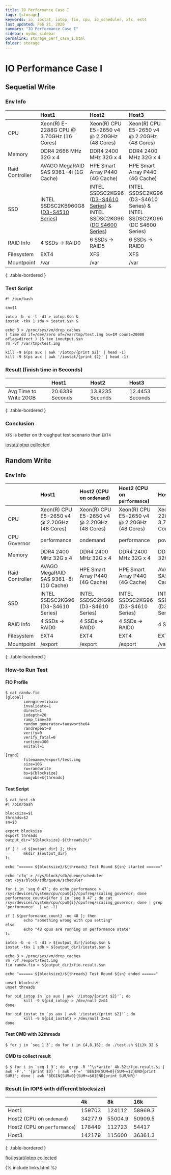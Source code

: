 ```yaml
---
title: IO Performance Case I
tags: [storage]
keywords: io, iostat, iotop, fio, cpu, io_scheduler, xfs, ext4
last_updated: Feb 21, 2020
summary: "IO Performance Case I"
sidebar: mydoc_sidebar
permalink: storage_perf_case_i.html
folder: storage
---
```


IO Performance Case I
======

## Sequetial Write

### Env Info

| | Host1 | Host2 | Host3 
| :------------- | :------------- | :------------ | :-------------
| CPU |	Xeon(R) E-2288G CPU @ 3.70GHz (16 Cores) | Xeon(R) CPU E5-2650 v4 @ 2.20GHz (48 Cores) | Xeon(R) CPU E5-2650 v4 @ 2.20GHz (48 Cores)
| Memory | DDR4 2666 MHz 32G x 4 | DDR4 2400 MHz 32G x 4 | DDR4 2400 MHz 32G x 4
| Raid Controller |  AVAGO MegaRAID SAS 9361-4i (1G Cache) | HPE Smart Array P440 (4G Cache) | HPE Smart Array P440 (4G Cache)
| SSD | INTEL SSDSC2KB960G8 ([D3-S4510 Series](https://ark.intel.com/content/www/us/en/ark/products/series/134791/intel-ssd-d3-s4510-series.html)) | INTEL SSDSC2KG96 ([D3-S4610 Series](https://ark.intel.com/content/www/us/en/ark/products/134917/intel-ssd-d3-s4610-series-960gb-2-5in-sata-6gb-s-3d2-tlc.html)) & INTEL SSDSC2KG96 ([DC S4600 Series](https://ark.intel.com/content/www/us/en/ark/products/120518/intel-ssd-dc-s4600-series-960gb-2-5in-sata-6gb-s-3d1-tlc.html)) | INTEL SSDSC2KG96 (D3-S4610 Series) & INTEL SSDSC2KG96 (DC S4600 Series)
| RAID Info | 4 SSDs → RAID0 | 6 SSDs → RAID5 | 6 SSDs → RAID0
| Filesystem | EXT4 | XFS | XFS
| Mountpoint | /var | /var | /var
{: .table-bordered }

### Test Script
```
#! /bin/bash
 
sn=$1
 
iotop -b -o -t -d1 > iotop.$sn &
iostat -tkx 1 sda > iostat.$sn &
 
echo 3 > /proc/sys/vm/drop_caches
( time dd if=/dev/zero of=/var/tmp/test.img bs=1M count=20000 oflag=direct ) |& tee iooutput.$sn
rm -vf /var/tmp/test.img
 
kill -9 $(ps aux | awk '/iotop/{print $2}' | head -1)
kill -9 $(ps aux | awk '/iostat/{print $2}' | head -1)
```

### Result (finish time in Seconds)

| | Host1 | Host2 | Host3 
| :------------- | :------------- | :------------ | :-------------
| Avg Time to Write 20GB | 20.6339 Seconds | 13.8235 Seconds | 12.4453 Seconds
{: .table-bordered }

### Conclusion
`XFS` is better on throughput test scenario than `EXT4`

[iostat/iotop collected](images/storage/storage_perf_case_i/sequetial_write.tar.bz2)

## Random Write

### Env Info

| | Host1 | Host2 (CPU on `ondemand`) | Host2 (CPU on `performance`) | Host3 
| :------------- | :------------- | :------------ | :------------ | :------------
| CPU | Xeon(R) CPU E5-2650 v4 @ 2.20GHz (48 Cores) | Xeon(R) CPU E5-2650 v4 @ 2.20GHz (48 Cores) | Xeon(R) CPU E5-2650 v4 @ 2.20GHz (48 Cores) | Xeon(R) E-2288G CPU @ 3.70GHz (16 Cores)
| CPU Governor | performance | ondemand | performance | powersave
| Memory | DDR4 2400 MHz 32G x 4 | DDR4 2400 MHz 32G x 4 | DDR4 2400 MHz 32G x 4 | DDR4 2666 MHz 32G x 4
| Raid Controller | AVAGO MegaRAID SAS 9361-8i (1G Cache) | HPE Smart Array P440 (4G Cache) | HPE Smart Array P440 (4G Cache) | AVAGO MegaRAID SAS 9361-4i (1G Cache)
| SSD | INTEL SSDSC2KG96 (D3-S4610 Series) | INTEL SSDSC2KG96 (D3-S4610 Series) | INTEL SSDSC2KG96 (D3-S4610 Series) | INTEL SSDSC2KB960G8 (D3-S4510 Series)
| RAID Info | 4 SSDs → RAID0 | 4 SSDs → RAID0 | 4 SSDs → RAID0 | 4 SSDs → RAID0 
| Filesystem | EXT4 | EXT4 | EXT4 | EXT4
| Mountpoint | /export | /export | /export | /var
{: .table-bordered }

### How-to Run Test
#### FIO Profile
```
$ cat randw.fio
[global]
        ioengine=libaio
        invalidate=1
        direct=1
        iodepth=20
        ramp_time=30
        random_generator=tausworthe64
        randrepeat=0
        verify=0
        verify_fatal=0
        runtime=300
        exitall=1

[rand]
        filename=/export/test.img
        size=10G
        rw=randwrite
        bs=${blocksize}
        numjobs=${threads}
```

#### Test Script
```
$ cat test.sh
#! /bin/bash

blocksize=$1
threads=$2
sn=$3

export blocksize
export threads
output_dir="${blocksize}-${threads}t/"

if [ ! -d ${output_dir} ]; then
        mkdir ${output_dir}
fi

echo "====== ${blocksize}/${threads} Test Round ${sn} started ======"

echo 'cfq' > /sys/block/sdb/queue/scheduler
cat /sys/block/sdb/queue/scheduler

for i in `seq 0 47`; do echo performance > /sys/devices/system/cpu/cpu${i}/cpufreq/scaling_governor; done
performance_count=$(for i in `seq 0 47`; do cat /sys/devices/system/cpu/cpu${i}/cpufreq/scaling_governor; done | grep 'performance'  | wc -l)

if [ ${performance_count} -ne 48 ]; then
        echo "something wrong with cpu setting"
else
        echo "48 cpus are running on performance state"
fi

iotop -b -o -t -d1 > ${output_dir}/iotop.$sn &
iostat -tkx 1 sdb > ${output_dir}/iostat.$sn &

echo 3 > /proc/sys/vm/drop_caches
rm -vf /export/test.img
fio randw.fio > ${output_dir}/fio.result.$sn

echo "====== ${blocksize}/${threads} Test Round ${sn} ended ======"

unset blocksize
unset threads

for pid_iotop in `ps aux | awk '/iotop/{print $2}'`; do
        kill -9 ${pid_iotop} > /dev/null 2>&1
done

for pid_iostat in `ps aux | awk '/iostat/{print $2}'`; do
        kill -9 ${pid_iostat} > /dev/null 2>&1
done
```

#### Test CMD with 32threads
```
$ for j in `seq 1 3`; do for i in {4,8,16}; do ./test.sh ${i}k 32 $
```

#### CMD to collect result
```
$ $ for i in `seq 1 3`; do  grep -R '^\s*write' 4k-32t/fio.result.$i | awk -F',' '{print $3}' | awk -F'=' 'BEGIN{SUM=0}{SUM+=$2}END{print SUM}'; done | awk 'BEGIN{SUM=0}{SUM+=$0}END{print SUM/NR}'
```

### Result (in IOPS with different blocksize)

| | 4k | 8k | 16k
| :------------- | :------------- | :------------ | :-------------
| Host1 | 159703 | 124112 | 58969.3
| Host2 (CPU on `ondemand`) | 34277.9 | 55004.9 | 50909.5 
| Host2 (CPU on `performance`) | 178449 | 112723 | 54417
| Host3 | 142179 | 115600 | 36361.3
{: .table-bordered }

[fio/iostat/iotop collected](images/storage/storage_perf_case_i/random_write.tar.bz2)


{% include links.html %}
